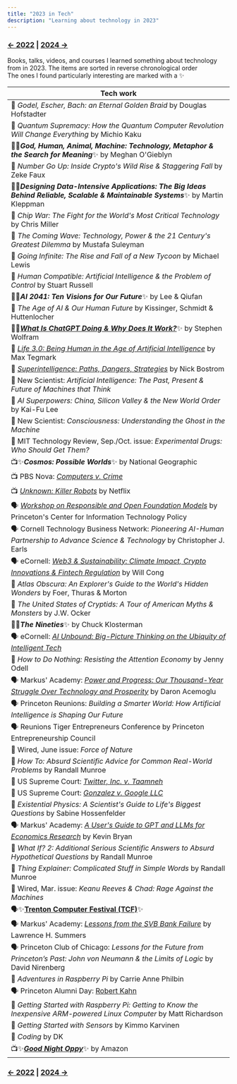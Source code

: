 ```yaml
---
title: "2023 in Tech"
description: "Learning about technology in 2023"
---
```


### [← 2022](/2022/12/31/learn-2022) | [2024 →](/2024/12/31/learn-2024)


Books, talks, videos, and courses I learned something about technology from in 2023. The items are sorted in reverse chronological order\
The ones I found particularly interesting are marked with a ✨

| Tech work |
| --- |
| 📕 *Godel, Escher, Bach: an Eternal Golden Braid* by Douglas Hofstadter |
| 📕 *Quantum Supremacy: How the Quantum Computer Revolution Will Change Everything* by Michio Kaku |
| 📕✨***God, Human, Animal, Machine: Technology, Metaphor & the Search for Meaning***✨ by Meghan O'Gieblyn |
| 📕 *Number Go Up: Inside Crypto's Wild Rise & Staggering Fall* by Zeke Faux |
| 📕✨***Designing Data-Intensive Applications: The Big Ideas Behind Reliable, Scalable & Maintainable Systems***✨ by Martin Kleppman |
| 📕 *Chip War: The Fight for the World's Most Critical Technology* by Chris Miller |
| 📕 *The Coming Wave: Technology, Power & the 21 Century's Greatest Dilemma* by Mustafa Suleyman |
| 📕 *Going Infinite: The Rise and Fall of a New Tycoon* by Michael Lewis |
| 📕 *Human Compatible: Artificial Intelligence & the Problem of Control* by Stuart Russell |
| 📕✨***AI 2041: Ten Visions for Our Future***✨ by Lee & Qiufan |
| 📕 *The Age of AI & Our Human Future* by Kissinger, Schmidt & Huttenlocher |
| 📕✨[***What Is ChatGPT Doing & Why Does It Work?***](https://writings.stephenwolfram.com/2023/02/what-is-chatgpt-doing-and-why-does-it-work/)✨ by Stephen Wolfram |
| 📕 [*Life 3.0: Being Human in the Age of Artificial Intelligence*](https://en.wikipedia.org/wiki/Life_3.0) by Max Tegmark |
| 📕 [*Superintelligence: Paths, Dangers, Strategies*](https://en.wikipedia.org/wiki/Superintelligence:_Paths,_Dangers,_Strategies) by Nick Bostrom |
| 📔 New Scientist: *Artificial Intelligence: The Past, Present & Future of Machines that Think* |
| 📕 *AI Superpowers: China, Silicon Valley & the New World Order* by Kai-Fu Lee |
| 📔 New Scientist: *Consciousness: Understanding the Ghost in the Machine* |
| 📔 MIT Technology Review, Sep./Oct. issue: _Experimental Drugs: Who Should Get Them?_ | 
| 📺✨***Cosmos: Possible Worlds***✨ by National Geographic |
| 📺 PBS Nova: [*Computers v. Crime*](https://www.pbs.org/video/computers-v-crime-um7cco/) |
| 📺 [*Unknown: Killer Robots*](https://www.netflix.com/title/81473681) by Netflix |
| 🗣️ [*Workshop on Responsible and Open Foundation Models*](https://sites.google.com/view/open-foundation-models) by Princeton's Center for Information Technology Policy	|
| 🗣️ Cornell Technology Business Network: _Pioneering AI-Human Partnership to Advance Science & Technology_ by Christopher J. Earls |
| 🗣️ eCornell: _[Web3 & Sustainability: Climate Impact, Crypto Innovations & Fintech Regulation](https://ecornell.cornell.edu/keynotes/view/K091823/)_ by Will Cong |
| 📕 *Atlas Obscura: An Explorer's Guide to the World's Hidden Wonders* by Foer, Thuras & Morton |
| 📕 *The United States of Cryptids: A Tour of American Myths & Monsters* by J.W. Ocker |
| 📕✨***The Nineties***✨ by Chuck Klosterman |
| 🗣️ eCornell: _[AI Unbound: Big-Picture Thinking on the Ubiquity of Intelligent Tech](https://ecornell.cornell.edu/keynotes/view/K071823/)_ |
| 📕 *How to Do Nothing: Resisting the Attention Economy* by Jenny Odell |
| 🗣️ Markus' Academy: _[Power and Progress: Our Thousand-Year Struggle Over Technology and Prosperity](https://www.youtube.com/watch?v=eGqaOhTq060)_ by Daron Acemoglu |
| 🗣️ Princeton Reunions: *Building a Smarter World: How Artificial Intelligence is Shaping Our Future* |
| 🗣️ Reunions Tiger Entrepreneurs Conference by Princeton Entrepreneurship Council |
| 📔 Wired, June issue: _Force of Nature_ |
| 📕 *How To: Absurd Scientific Advice for Common Real-World Problems* by Randall Munroe |
| 📄 US Supreme Court: _[Twitter, Inc. v. Taamneh](https://www.supremecourt.gov/opinions/22pdf/21-1496_d18f.pdf)_ |	
| 📄 US Supreme Court: _[Gonzalez v. Google LLC](https://www.supremecourt.gov/opinions/22pdf/21-1333_6j7a.pdf)_ |
| 📕 *Existential Physics: A Scientist's Guide to Life's Biggest Questions* by Sabine Hossenfelder |
| 🗣️ Markus' Academy: _[A User's Guide to GPT and LLMs for Economics Research](https://www.youtube.com/watch?v=LJGQjozWr0E)_ by Kevin Bryan |
| 📕 *What If? 2: Additional Serious Scientific Answers to Absurd Hypothetical Questions* by Randall Munroe |
| 📕 *Thing Explainer: Complicated Stuff in Simple Words* by Randall Munroe |
| 📔 Wired, Mar. issue: _Keanu Reeves & Chad: Rage Against the Machines_ |
| 🗣️✨[**Trenton Computer Festival (TCF)**](https://tcf-nj.org/wp-content/uploads/2023/03/TCF2023-SCHEDULE-TALK-INFO-PIXs-with-Intro-Keynote-AK_v3-1.pdf)✨ | 
| 🗣️ Markus' Academy: _[Lessons from the SVB Bank Failure](https://www.youtube.com/watch?v=7b6D9exbsAc)_	by Lawrence H. Summers |
| 🗣️ Princeton Club of Chicago: _Lessons for the Future from Princeton’s Past: John von Neumann & the Limits of Logic_ by David Nirenberg |
| 📕 *Adventures in Raspberry Pi* by Carrie Anne Philbin |
| 🗣️ Princeton Alumni Day: [Robert Kahn](https://www.youtube.com/watch?v=10l3VgJqwzY) |
| 📕 *Getting Started with Raspberry Pi: Getting to Know the Inexpensive ARM-powered Linux Computer* by Matt Richardson |
| 📕 *Getting Started with Sensors* by Kimmo Karvinen | 
| 📕 *Coding* by DK |
| 📺✨[***Good Night Oppy***](https://www.amazon.com/Good-Night-Oppy-Ryan-White/dp/B0B8JR3XT8/)✨ by Amazon |

### [← 2022](/2022/12/31/learn-2022) | [2024 →](/2024/12/31/learn-2024)
